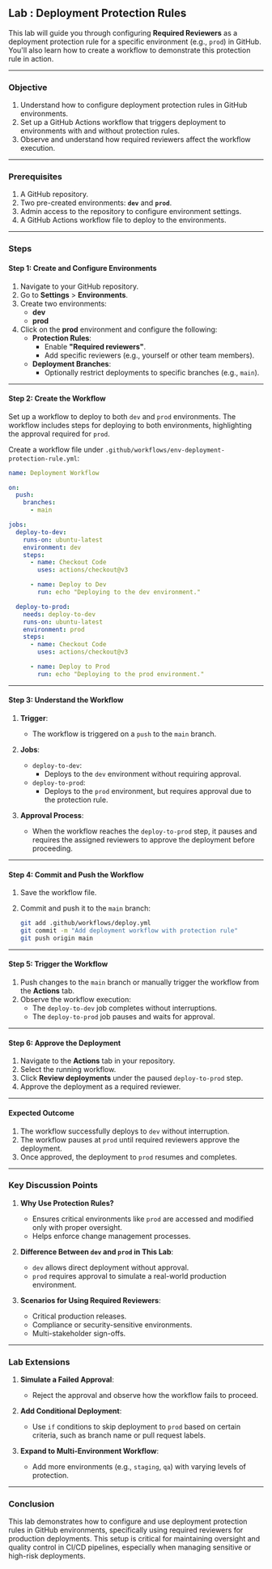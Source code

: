 ## Lab : Deployment Protection Rules

This lab will guide you through configuring **Required Reviewers** as a deployment protection rule for a specific environment (e.g., `prod`) in GitHub. You'll also learn how to create a workflow to demonstrate this protection rule in action.

---

### **Objective**

1. Understand how to configure deployment protection rules in GitHub environments.
2. Set up a GitHub Actions workflow that triggers deployment to environments with and without protection rules.
3. Observe and understand how required reviewers affect the workflow execution.

---

### **Prerequisites**

1. A GitHub repository.
2. Two pre-created environments: **`dev`** and **`prod`**.
3. Admin access to the repository to configure environment settings.
4. A GitHub Actions workflow file to deploy to the environments.

---

### **Steps**

#### **Step 1: Create and Configure Environments**

1. Navigate to your GitHub repository.
2. Go to **Settings** > **Environments**.
3. Create two environments:
   - **dev**
   - **prod**
4. Click on the **prod** environment and configure the following:
   - **Protection Rules**:
     - Enable **"Required reviewers"**.
     - Add specific reviewers (e.g., yourself or other team members).
   - **Deployment Branches**:
     - Optionally restrict deployments to specific branches (e.g., `main`).

---

#### **Step 2: Create the Workflow**

Set up a workflow to deploy to both `dev` and `prod` environments. The workflow includes steps for deploying to both environments, highlighting the approval required for `prod`.

Create a workflow file under `.github/workflows/env-deployment-protection-rule.yml`:

```yaml
name: Deployment Workflow

on:
  push:
    branches:
      - main

jobs:
  deploy-to-dev:
    runs-on: ubuntu-latest
    environment: dev
    steps:
      - name: Checkout Code
        uses: actions/checkout@v3

      - name: Deploy to Dev
        run: echo "Deploying to the dev environment."

  deploy-to-prod:
    needs: deploy-to-dev
    runs-on: ubuntu-latest
    environment: prod
    steps:
      - name: Checkout Code
        uses: actions/checkout@v3

      - name: Deploy to Prod
        run: echo "Deploying to the prod environment."
```

---

#### **Step 3: Understand the Workflow**

1. **Trigger**:

   - The workflow is triggered on a `push` to the `main` branch.

2. **Jobs**:

   - `deploy-to-dev`:
     - Deploys to the `dev` environment without requiring approval.
   - `deploy-to-prod`:
     - Deploys to the `prod` environment, but requires approval due to the protection rule.

3. **Approval Process**:
   - When the workflow reaches the `deploy-to-prod` step, it pauses and requires the assigned reviewers to approve the deployment before proceeding.

---

#### **Step 4: Commit and Push the Workflow**

1. Save the workflow file.
2. Commit and push it to the `main` branch:

   ```bash
   git add .github/workflows/deploy.yml
   git commit -m "Add deployment workflow with protection rule"
   git push origin main
   ```

---

#### **Step 5: Trigger the Workflow**

1. Push changes to the `main` branch or manually trigger the workflow from the **Actions** tab.
2. Observe the workflow execution:
   - The `deploy-to-dev` job completes without interruptions.
   - The `deploy-to-prod` job pauses and waits for approval.

---

#### **Step 6: Approve the Deployment**

1. Navigate to the **Actions** tab in your repository.
2. Select the running workflow.
3. Click **Review deployments** under the paused `deploy-to-prod` step.
4. Approve the deployment as a required reviewer.

---

#### **Expected Outcome**

1. The workflow successfully deploys to `dev` without interruption.
2. The workflow pauses at `prod` until required reviewers approve the deployment.
3. Once approved, the deployment to `prod` resumes and completes.

---

### **Key Discussion Points**

1. **Why Use Protection Rules?**

   - Ensures critical environments like `prod` are accessed and modified only with proper oversight.
   - Helps enforce change management processes.

2. **Difference Between `dev` and `prod` in This Lab**:

   - `dev` allows direct deployment without approval.
   - `prod` requires approval to simulate a real-world production environment.

3. **Scenarios for Using Required Reviewers**:
   - Critical production releases.
   - Compliance or security-sensitive environments.
   - Multi-stakeholder sign-offs.

---

### **Lab Extensions**

1. **Simulate a Failed Approval**:

   - Reject the approval and observe how the workflow fails to proceed.

2. **Add Conditional Deployment**:

   - Use `if` conditions to skip deployment to `prod` based on certain criteria, such as branch name or pull request labels.

3. **Expand to Multi-Environment Workflow**:
   - Add more environments (e.g., `staging`, `qa`) with varying levels of protection.

---

### **Conclusion**

This lab demonstrates how to configure and use deployment protection rules in GitHub environments, specifically using required reviewers for production deployments. This setup is critical for maintaining oversight and quality control in CI/CD pipelines, especially when managing sensitive or high-risk deployments.

